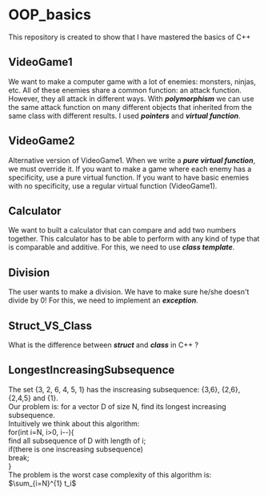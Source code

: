 # OOP_basics
This repository is created to show that I have mastered the basics of C++

## VideoGame1
We want to make a computer game with a lot of enemies: monsters, ninjas, etc. All of these enemies share a common function: an attack function.
However, they all attack in different ways. With ***polymorphism*** we can use the same attack function on many different objects that inherited from the same class with different results. I used ***pointers*** and ***virtual function***.

## VideoGame2
Alternative version of VideoGame1. When we write a ***pure virtual function***, we must override it. If you want to make a game where each enemy has a specificity, use a pure virtual function. If you want to have basic enemies with no specificity, use a regular virtual function (VideoGame1).

## Calculator
We want to built a calculator that can compare and add two numbers together. This calculator has to be able to perform with any kind of type that is comparable and additive. For this, we need to use ***class template***.

## Division
The user wants to make a division. We have to make sure he/she doesn't divide by 0! For this, we need to implement an ***exception***.

## Struct_VS_Class
What is the difference between ***struct*** and ***class*** in C++ ?


## LongestIncreasingSubsequence
The set {3, 2, 6, 4, 5, 1} has the inscreasing subsequence: {3,6}, {2,6}, {2,4,5} and {1}.<br>
Our problem is: for a vector D of size N, find its longest increasing subsequence.<br>
Intuitively we think about this algorithm:<br>
for(int i=N, i>0, i--){<br>
    find all subsequence of D with length of i;<br>
    if(there is one inscreasing subsequence)<br>
        break;<br>
}<br>
The problem is the worst case complexity of this algorithm is: $\sum_{i=N}^{1} t_i$
